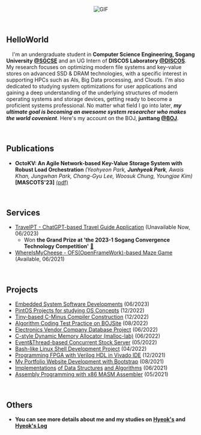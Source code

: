 <p align="center">
<img align="center" alt="GIF" src="https://media1.giphy.com/media/3oKIPnAiaMCws8nOsE/giphy.gif?cid=ecf05e47fp2kwa76abo0wt1esa90i735t2frr1xxxe5bcc23&rid=giphy.gif&ct=g" />
</p>

<p align="center">
<!--  <img alig src="https://github-profile-trophy.vercel.app/?username=junttang&column=6&rank=SSS,SS,S,AAA,AA,A,B,C" /> -->
</p>
<br/>

**HelloWorld**
---

&nbsp; &nbsp; I'm an undergraduate student in **Computer Science Engineering, Sogang University [@SGCSE](https://cs.sogang.ac.kr/cs/index_new.html)** and an UG Intern of **DISCOS Laboratory [@DISCOS](http://discos.sogang.ac.kr/)**. My research focuses on optimizing modern file systems and key-value stores on advanced SSD & DRAM technologies, with a specific interest in supporting HPCs such as AIs, Big Data processing, and Clouds. I'm also dedicated to studying system optimizations for user applications and gaining a deep understanding of the underlying structures of modern operating systems and storage devices, getting ready to become a proficient systems professional. No matter what field I go into later, **_my ultimate goal is becoming an awesome system researcher who makes the world covenient_**. Here's my account on the BOJ, **junttang [@BOJ](https://www.acmicpc.net/user/junttang)**.

<br/>

**Publications**
---
<!--START_SECTION:activity-->
- **OctoKV: An Agile Network-based Key-Value Storage System with Robust Load Orchestration** _(Yeohyeon Park, **Junhyeok Park**, Awais Khan, Jungwhan Park, Chang-Gyu Lee, Woosuk Chung, Youngjae Kim)_ **\[MASCOTS'23\]** [(pdf)](https://discos.sogang.ac.kr/file/2023/intl_conf/MASCOTS_2023_Y_Park.pdf)
<!--END_SECTION:activity-->

<br/>

**Services**
---
<!--START_SECTION:activity-->
- [TravelPT - ChatGPT-based Travel Guide Application](...) (Unavailable Now, 06/2023) <br>
  - Won **the Grand Prize at 'the 2023-1 Sogang Convergence Technology Competition'** [💪](http://cscp2.sogang.ac.kr/CSE4186/index.php/%EC%8C%88%EB%B0%95%ED%95%9C%EA%B9%80) 
- [WhereIsMyCheese - OFS(OpenFrameWork)-based Maze Game](https://github.com/junttang/MazeGameOFSbased) (Available, 06/2021) <br>
<!--END_SECTION:activity-->

<br/>

**Projects**
---
<!--START_SECTION:activity-->
- [Embedded System Software Developments](https://github.com/junttang/EmbeddedSystemSoftware) (06/2023) <br>
- [PintOS Projects for studying OS Concepts](https://github.com/junttang/PintOSprojects) (12/2022) <br>
- [Tiny-based C-Minus Compiler Construction](https://github.com/junttang/TinyBasedC-Compiler) (12/2022) <br>
- [Algorithm Coding Test Practice on BOJSite](https://github.com/junttang/BOJ-Algorithm-Practice) (08/2022) <br>
- [Electronics Vendor Company Database Project](https://github.com/junttang/ElecVendorCompDatabase) (06/2022) <br>
- [C-style Dynamic Memory Allocator (malloc-lab)](https://github.com/junttang/DynamicMemoryAllocator) (06/2022) <br>
- [Event&Thread-based Concurrent Stock Server](https://github.com/junttang/ConcurrentServerProject) (05/2022) <br>
- [Bash-like Linux Shell Development Project](https://github.com/junttang/MyShellProject) (04/2022) <br>
- [Programming FPGA with Verilog HDL in Vivado IDE](https://github.com/junttang/ProgrammingFPGA) (12/2021) <br>
- [My Portfolio Website Development with Bootstrap](https://github.com/junttang/HyeoksPersonalWebSite) (08/2021) <br>
- [Implementations](https://github.com/junttang/DataStructuresPractice) [of Data Structures](https://github.com/junttang/BasicDataStructures) [and Algorithms](https://github.com/junttang/AlgorithmDesignAnalysis) (06/2021) <br/>
- [Assembly Programming with x86 MASM Assembler](https://github.com/junttang/AssemblyProgrammingAssign) (05/2021) <br>
<!--END_SECTION:activity-->

<br/>

**Others**
---
- **You can see more details about me and my studies on [Hyeok's](https://junttang.github.io/HyeoksPersonalWebSite/) and [Hyeok's Log](https://velog.io/@junttang)**
<br/>
